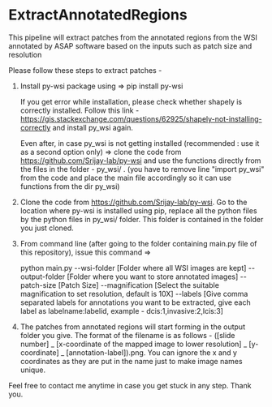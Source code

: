 # ExtractAnnotatedRegions
This pipeline will extract patches from the annotated regions from the WSI annotated by ASAP software based on the inputs such as patch size and resolution

Please follow these steps to extract patches - 

1. Install py-wsi package using => pip install py-wsi

   If you get error while installation, please check whether shapely is correctly installed. Follow this link - https://gis.stackexchange.com/questions/62925/shapely-not-installing-correctly and install py_wsi again.
   
   Even after, in case py_wsi is not getting installed (recommended : use it as a second option only) => clone the code from https://github.com/Srijay-lab/py-wsi and use the functions directly from the files in the folder - py_wsi/ . (you have to remove line "import py_wsi" from the code and place the main file accordingly so it can use functions from the dir py_wsi)
   
 
2. Clone the code from https://github.com/Srijay-lab/py-wsi. Go to the location where py-wsi is installed using pip, replace all the python files by the python files in py_wsi/ folder. This folder is contained in the folder you just cloned. 

3. From command line (after going to the folder containing main.py file of this repository), issue this command =>
    
   python main.py --wsi-folder [Folder where all WSI images are kept] --output-folder [Folder where you want to store annotated images] --patch-size [Patch Size] --magnification [Select the suitable magnification to set resolution, default is 10X] --labels [Give comma separated labels for annotations you want to be extracted, give each label as labelname:labelid, example - dcis:1,invasive:2,lcis:3]
   
4. The patches from annotated regions will start forming in the output folder you give. The format of the filename is as follows - 
   ([slide number] _ [x-coordinate of the mapped image to lower resolution] _ [y-coordinate] _ [annotation-label]).png. You can ignore the x and y coordinates as they are put in the name just to make image names unique.
   
Feel free to contact me anytime in case you get stuck in any step. Thank you.
